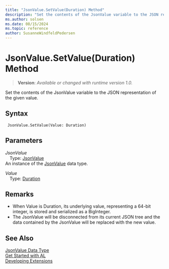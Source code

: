 ```yaml
---
title: "JsonValue.SetValue(Duration) Method"
description: "Set the contents of the JsonValue variable to the JSON representation of the given value."
ms.author: solsen
ms.date: 08/15/2024
ms.topic: reference
author: SusanneWindfeldPedersen
---
```

[//]: # (START>DO_NOT_EDIT)
[//]: # (IMPORTANT:Do not edit any of the content between here and the END>DO_NOT_EDIT.)
[//]: # (Any modifications should be made in the .xml files in the ModernDev repo.)
# JsonValue.SetValue(Duration) Method
> **Version**: _Available or changed with runtime version 1.0._

Set the contents of the JsonValue variable to the JSON representation of the given value.


## Syntax
```AL
 JsonValue.SetValue(Value: Duration)
```
## Parameters
*JsonValue*  
&emsp;Type: [JsonValue](jsonvalue-data-type.md)  
An instance of the [JsonValue](jsonvalue-data-type.md) data type.  

*Value*  
&emsp;Type: [Duration](../duration/duration-data-type.md)  
  



[//]: # (IMPORTANT: END>DO_NOT_EDIT)

## Remarks 
- When Value is Duration, its underlying value, representing a 64-bit integer, is stored and serialized as a BigInteger.
- The JsonValue will be disconnected from its current JSON tree and the data contained by the JsonValue will be replaced with the new value.

## See Also
[JsonValue Data Type](jsonvalue-data-type.md)  
[Get Started with AL](../../devenv-get-started.md)  
[Developing Extensions](../../devenv-dev-overview.md)